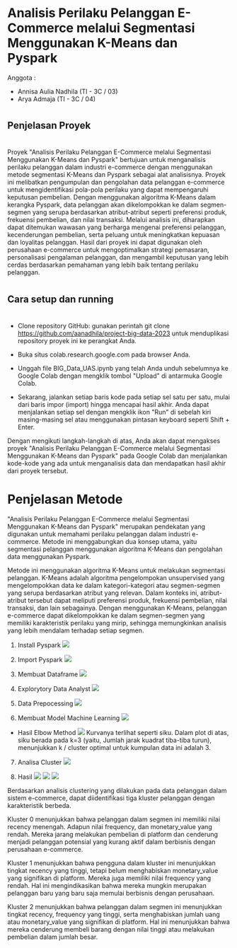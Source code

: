 # Analisis Perilaku Pelanggan E-Commerce melalui Segmentasi Menggunakan K-Means dan Pyspark

Anggota : 
- Annisa Aulia Nadhila (TI - 3C / 03)
- Arya Admaja (TI - 3C / 04)

#
## Penjelasan Proyek
#
Proyek "Analisis Perilaku Pelanggan E-Commerce melalui Segmentasi Menggunakan K-Means dan Pyspark" bertujuan untuk menganalisis perilaku pelanggan dalam industri e-commerce dengan menggunakan metode segmentasi K-Means dan Pyspark sebagai alat analisisnya. Proyek ini melibatkan pengumpulan dan pengolahan data pelanggan e-commerce untuk mengidentifikasi pola-pola perilaku yang dapat mempengaruhi keputusan pembelian. Dengan menggunakan algoritma K-Means dalam kerangka Pyspark, data pelanggan akan dikelompokkan ke dalam segmen-segmen yang serupa berdasarkan atribut-atribut seperti preferensi produk, frekuensi pembelian, dan nilai transaksi. Melalui analisis ini, diharapkan dapat ditemukan wawasan yang berharga mengenai preferensi pelanggan, kecenderungan pembelian, serta peluang untuk meningkatkan kepuasan dan loyalitas pelanggan. Hasil dari proyek ini dapat digunakan oleh perusahaan e-commerce untuk mengoptimalkan strategi pemasaran, personalisasi pengalaman pelanggan, dan mengambil keputusan yang lebih cerdas berdasarkan pemahaman yang lebih baik tentang perilaku pelanggan.
#
## Cara setup dan running 
#
- Clone repository GitHub: gunakan perintah git clone https://github.com/aanadhila/project-big-data-2023 untuk menduplikasi repository proyek ini ke perangkat Anda.

- Buka situs colab.research.google.com pada browser Anda.

- Unggah file BIG_Data_UAS.ipynb yang telah Anda unduh sebelumnya ke Google Colab dengan mengklik tombol "Upload" di antarmuka Google Colab.

- Sekarang, jalankan setiap baris kode pada setiap sel satu per satu, mulai dari baris impor (import) hingga mencapai hasil akhir. Anda dapat menjalankan setiap sel dengan mengklik ikon "Run" di sebelah kiri masing-masing sel atau menggunakan pintasan keyboard seperti Shift + Enter.

Dengan mengikuti langkah-langkah di atas, Anda akan dapat mengakses proyek "Analisis Perilaku Pelanggan E-Commerce melalui Segmentasi Menggunakan K-Means dan Pyspark" pada Google Colab dan menjalankan kode-kode yang ada untuk menganalisis data dan mendapatkan hasil akhir dari proyek tersebut.

#
# Penjelasan Metode


"Analisis Perilaku Pelanggan E-Commerce melalui Segmentasi Menggunakan K-Means dan Pyspark" merupakan pendekatan yang digunakan untuk memahami perilaku pelanggan dalam industri e-commerce. Metode ini menggabungkan dua konsep utama, yaitu segmentasi pelanggan menggunakan algoritma K-Means dan pengolahan data menggunakan Pyspark.

Metode ini menggunakan algoritma K-Means untuk melakukan segmentasi pelanggan. K-Means adalah algoritma pengelompokan unsupervised yang mengelompokkan data ke dalam kategori-kategori atau segmen-segmen yang serupa berdasarkan atribut yang relevan. Dalam konteks ini, atribut-atribut tersebut dapat meliputi preferensi produk, frekuensi pembelian, nilai transaksi, dan lain sebagainya. Dengan menggunakan K-Means, pelanggan e-commerce dapat dikelompokkan ke dalam segmen-segmen yang memiliki karakteristik perilaku yang mirip, sehingga memungkinkan analisis yang lebih mendalam terhadap setiap segmen.

1. Install Pyspark
![](img/gb1.jpg)

2. Import Pyspark
![](img/gb2.jpg)

3. Membuat Dataframe
![](img/gb3.jpg)

4. Explorytory Data Analyst
![](img/gb4.jpg)

5. Data Prepocessing
![](img/gb5.jpg)

6. Membuat Model Machine Learning
![](img/gb6.jpg)

- Hasil Elbow Method
![](img/elbow%20curve.jpg)
Kurvanya terlihat seperti siku. Dalam plot di atas, siku berada pada k=3 (yaitu, Jumlah jarak kuadrat tiba-tiba turun), menunjukkan k / cluster optimal untuk kumpulan data ini adalah 3.

7. Analisa Cluster
![](img/gb7.jpg)

8. Hasil
![](img/hasil1.jpg)
![](img/hasil2.jpg)
![](img/hasil3.jpg)

Berdasarkan analisis clustering yang dilakukan pada data pelanggan dalam sistem e-commerce, dapat diidentifikasi tiga kluster pelanggan dengan karakteristik berbeda. 

Kluster 0 menunjukkan bahwa pelanggan dalam segmen ini memiliki nilai recency menengah. Adapun nilai frequency, dan monetary_value yang rendah. Mereka jarang melakukan pembelian di platform dan cenderung menjadi pelanggan potensial yang kurang aktif dalam berbisnis dengan perusahaan e-commerce.

Kluster 1 menunjukkan bahwa pengguna dalam kluster ini menunjukkan tingkat recency yang tinggi, tetapi belum menghabiskan monetary_value yang signifikan di platform. Mereka juga memiliki nilai frequency yang rendah. Hal ini mengindikasikan bahwa mereka mungkin merupakan pelanggan baru yang baru saja memulai berbisnis dengan perusahaan.

Kluster 2 menunjukkan bahwa pelanggan dalam segmen ini menunjukkan tingkat recency, frequency yang tinggi, serta menghabiskan jumlah uang atau monetary_value yang signifikan di platform. Hal ini menunjukkan bahwa mereka cenderung membeli barang dengan nilai tinggi atau melakukan pembelian dalam jumlah besar.
